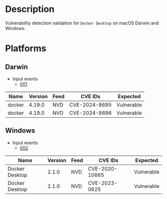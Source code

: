 # Description

Vulnerability detection validation for `Docker Desktop` on macOS Darwin and Windows.

# Platforms

## Darwin

- Input events
  - [001](input_001.json)

| Name           | Version  | Feed  | CVE IDs        | Expected   |
| ---------------| -------- | ----- | -------------- | ---------- |
| docker         | 4.19.0   | NVD   | CVE-2024-8695  | Vulnerable |
| docker         | 4.19.0   | NVD   | CVE-2024-8696  | Vulnerable |

## Windows

- Input events
  - [002](input_002.json)

| Name           | Version  | Feed  | CVE IDs        | Expected   |
| ---------------| -------- | ----- | -------------- | ---------- |
| Docker Desktop | 2.1.0    | NVD   | CVE-2020-10665 | Vulnerable |
| Docker Desktop | 2.1.0    | NVD   | CVE-2023-0625  | Vulnerable |
